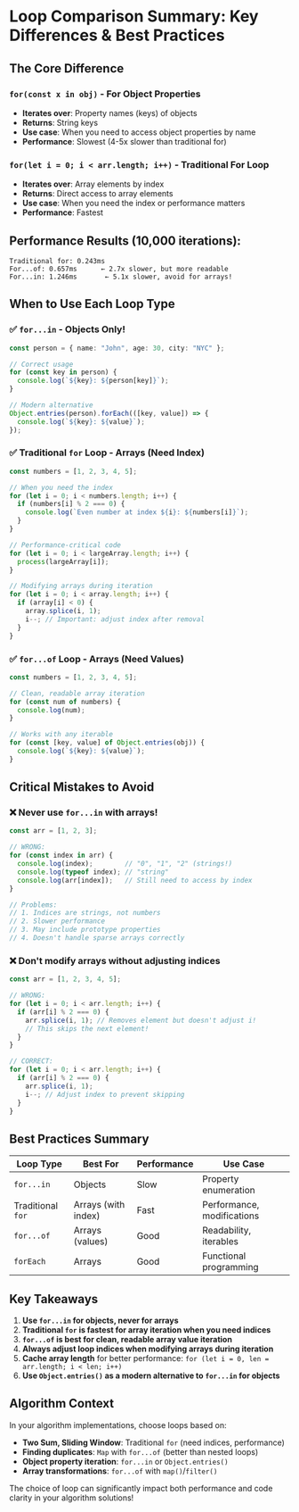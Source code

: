 # Loop Comparison Summary: Key Differences & Best Practices

## The Core Difference

### `for(const x in obj)` - For Object Properties
- **Iterates over**: Property names (keys) of objects
- **Returns**: String keys
- **Use case**: When you need to access object properties by name
- **Performance**: Slowest (4-5x slower than traditional for)

### `for(let i = 0; i < arr.length; i++)` - Traditional For Loop
- **Iterates over**: Array elements by index
- **Returns**: Direct access to array elements
- **Use case**: When you need the index or performance matters
- **Performance**: Fastest

## Performance Results (10,000 iterations):
```
Traditional for: 0.243ms
For...of: 0.657ms      ← 2.7x slower, but more readable
For...in: 1.246ms       ← 5.1x slower, avoid for arrays!
```

## When to Use Each Loop Type

### ✅ `for...in` - Objects Only!
```typescript
const person = { name: "John", age: 30, city: "NYC" };

// Correct usage
for (const key in person) {
  console.log(`${key}: ${person[key]}`);
}

// Modern alternative
Object.entries(person).forEach(([key, value]) => {
  console.log(`${key}: ${value}`);
});
```

### ✅ Traditional `for` Loop - Arrays (Need Index)
```typescript
const numbers = [1, 2, 3, 4, 5];

// When you need the index
for (let i = 0; i < numbers.length; i++) {
  if (numbers[i] % 2 === 0) {
    console.log(`Even number at index ${i}: ${numbers[i]}`);
  }
}

// Performance-critical code
for (let i = 0; i < largeArray.length; i++) {
  process(largeArray[i]);
}

// Modifying arrays during iteration
for (let i = 0; i < array.length; i++) {
  if (array[i] < 0) {
    array.splice(i, 1);
    i--; // Important: adjust index after removal
  }
}
```

### ✅ `for...of` Loop - Arrays (Need Values)
```typescript
const numbers = [1, 2, 3, 4, 5];

// Clean, readable array iteration
for (const num of numbers) {
  console.log(num);
}

// Works with any iterable
for (const [key, value] of Object.entries(obj)) {
  console.log(`${key}: ${value}`);
}
```

## Critical Mistakes to Avoid

### ❌ **Never use `for...in` with arrays!**
```typescript
const arr = [1, 2, 3];

// WRONG:
for (const index in arr) {
  console.log(index);        // "0", "1", "2" (strings!)
  console.log(typeof index); // "string"
  console.log(arr[index]);   // Still need to access by index
}

// Problems:
// 1. Indices are strings, not numbers
// 2. Slower performance
// 3. May include prototype properties
// 4. Doesn't handle sparse arrays correctly
```

### ❌ **Don't modify arrays without adjusting indices**
```typescript
const arr = [1, 2, 3, 4, 5];

// WRONG:
for (let i = 0; i < arr.length; i++) {
  if (arr[i] % 2 === 0) {
    arr.splice(i, 1); // Removes element but doesn't adjust i!
    // This skips the next element!
  }
}

// CORRECT:
for (let i = 0; i < arr.length; i++) {
  if (arr[i] % 2 === 0) {
    arr.splice(i, 1);
    i--; // Adjust index to prevent skipping
  }
}
```

## Best Practices Summary

| Loop Type | Best For | Performance | Use Case |
|-----------|----------|-------------|----------|
| `for...in` | Objects | Slow | Property enumeration |
| Traditional `for` | Arrays (with index) | Fast | Performance, modifications |
| `for...of` | Arrays (values) | Good | Readability, iterables |
| `forEach` | Arrays | Good | Functional programming |

## Key Takeaways

1. **Use `for...in` for objects, never for arrays**
2. **Traditional `for` is fastest for array iteration when you need indices**
3. **`for...of` is best for clean, readable array value iteration**
4. **Always adjust loop indices when modifying arrays during iteration**
5. **Cache array length** for better performance: `for (let i = 0, len = arr.length; i < len; i++)`
6. **Use `Object.entries()` as a modern alternative to `for...in` for objects**

## Algorithm Context

In your algorithm implementations, choose loops based on:
- **Two Sum, Sliding Window**: Traditional `for` (need indices, performance)
- **Finding duplicates**: `Map` with `for...of` (better than nested loops)
- **Object property iteration**: `for...in` or `Object.entries()`
- **Array transformations**: `for...of` with `map()`/`filter()`

The choice of loop can significantly impact both performance and code clarity in your algorithm solutions!

